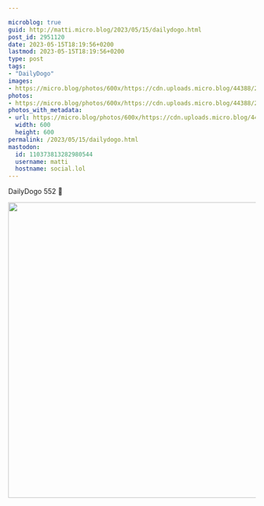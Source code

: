 ```yaml
---

microblog: true
guid: http://matti.micro.blog/2023/05/15/dailydogo.html
post_id: 2951120
date: 2023-05-15T18:19:56+0200
lastmod: 2023-05-15T18:19:56+0200
type: post
tags:
- "DailyDogo"
images:
- https://micro.blog/photos/600x/https://cdn.uploads.micro.blog/44388/2023/cbc76de9e0.jpg
photos:
- https://micro.blog/photos/600x/https://cdn.uploads.micro.blog/44388/2023/cbc76de9e0.jpg
photos_with_metadata:
- url: https://micro.blog/photos/600x/https://cdn.uploads.micro.blog/44388/2023/cbc76de9e0.jpg
  width: 600
  height: 600
permalink: /2023/05/15/dailydogo.html
mastodon:
  id: 110373813282980544
  username: matti
  hostname: social.lol
---
```

DailyDogo 552 🐶

<img src="/media/uploads/2023/cbc76de9e0.jpg" width="600" height="600" alt="" />
